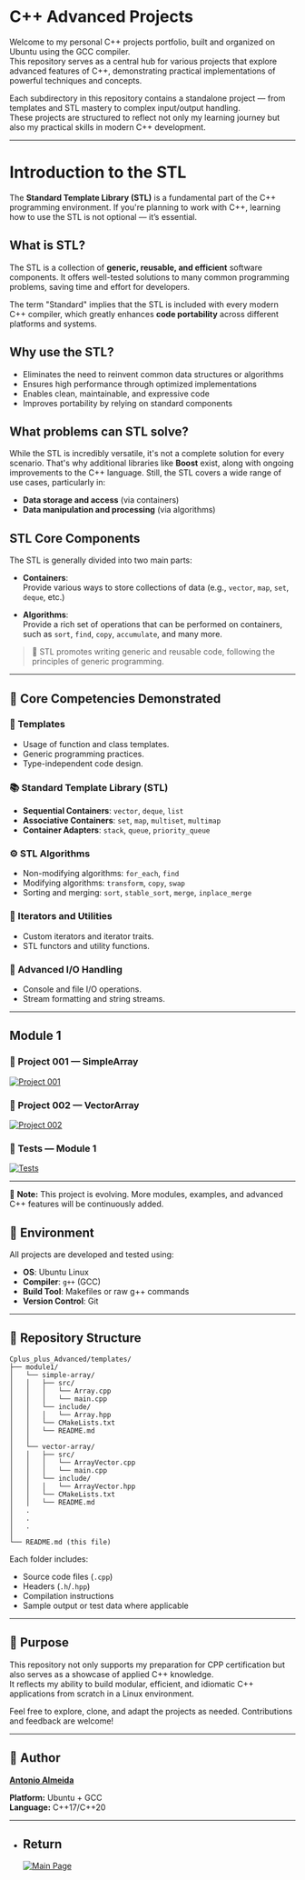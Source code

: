 # C++ Advanced Projects

Welcome to my personal C++ projects portfolio, built and organized on Ubuntu using the GCC compiler.  
This repository serves as a central hub for various projects that explore advanced features of C++, demonstrating practical implementations of powerful techniques and concepts.

Each subdirectory in this repository contains a standalone project — from templates and STL mastery to complex input/output handling.  
These projects are structured to reflect not only my learning journey but also my practical skills in modern C++ development.

---

# Introduction to the STL

The **Standard Template Library (STL)** is a fundamental part of the C++ programming environment. If you're planning to work with C++, learning how to use the STL is not optional — it’s essential.

## What is STL?

The STL is a collection of **generic, reusable, and efficient** software components. It offers well-tested solutions to many common programming problems, saving time and effort for developers.

The term "Standard" implies that the STL is included with every modern C++ compiler, which greatly enhances **code portability** across different platforms and systems.

## Why use the STL?

- Eliminates the need to reinvent common data structures or algorithms  
- Ensures high performance through optimized implementations  
- Enables clean, maintainable, and expressive code  
- Improves portability by relying on standard components

## What problems can STL solve?

While the STL is incredibly versatile, it's not a complete solution for every scenario. That's why additional libraries like **Boost** exist, along with ongoing improvements to the C++ language. Still, the STL covers a wide range of use cases, particularly in:

- **Data storage and access** (via containers)  
- **Data manipulation and processing** (via algorithms)

## STL Core Components

The STL is generally divided into two main parts:

- **Containers**:  
  Provide various ways to store collections of data (e.g., `vector`, `map`, `set`, `deque`, etc.)

- **Algorithms**:  
  Provide a rich set of operations that can be performed on containers, such as `sort`, `find`, `copy`, `accumulate`, and many more.

> 🧠 STL promotes writing generic and reusable code, following the principles of generic programming.


---



## 🔧 Core Competencies Demonstrated

### 🧩 Templates
- Usage of function and class templates.
- Generic programming practices.
- Type-independent code design.

### 📚 Standard Template Library (STL)
- **Sequential Containers**: `vector`, `deque`, `list`
- **Associative Containers**: `set`, `map`, `multiset`, `multimap`
- **Container Adapters**: `stack`, `queue`, `priority_queue`

### ⚙️ STL Algorithms
- Non-modifying algorithms: `for_each`, `find`
- Modifying algorithms: `transform`, `copy`, `swap`
- Sorting and merging: `sort`, `stable_sort`, `merge`, `inplace_merge`

### 🔁 Iterators and Utilities
- Custom iterators and iterator traits.
- STL functors and utility functions.

### 💾 Advanced I/O Handling
- Console and file I/O operations.
- Stream formatting and string streams.

---
## Module 1

### 📘 Project 001 — SimpleArray  
[![Project 001](https://img.shields.io/badge/Project_001-Array-blue?style=for-the-badge)](https://github.com/alfecjo/Cplus_plus_Advanced/tree/main/templates/module1/simple-array)

### 📘 Project 002 — VectorArray  
[![Project 002](https://img.shields.io/badge/Project_002-Vector-blue?style=for-the-badge)](https://github.com/alfecjo/Cplus_plus_Advanced/tree/main/templates/module1/vector-array)

### 📘 Tests — Module 1  
[![Tests](https://img.shields.io/badge/Tests_Module1-Containers-orange?style=for-the-badge)](https://github.com/alfecjo/Cplus_plus_Advanced/tree/main/archives/module1)

---

📌 **Note:** This project is evolving. More modules, examples, and advanced C++ features will be continuously added.


## 🐧 Environment

All projects are developed and tested using:
- **OS**: Ubuntu Linux
- **Compiler**: `g++` (GCC)
- **Build Tool**: Makefiles or raw g++ commands
- **Version Control**: Git

---

## 📂 Repository Structure

```
Cplus_plus_Advanced/templates/
├── module1/
│   └── simple-array/
│   │   ├── src/
│   │   │   └── Array.cpp
│   │   │   └── main.cpp
│   │   └── include/
│   │   │   └── Array.hpp
│   │   └── CMakeLists.txt
│   │   └── README.md
│   │   
│   └── vector-array/
│   │   ├── src/
│   │   │   └── ArrayVector.cpp
│   │   │   └── main.cpp
│   │   └── include/
│   │   │   └── ArrayVector.hpp
│   │   └── CMakeLists.txt
│   │   └── README.md
│   .
│   .
│   .
│
└── README.md (this file)

```

Each folder includes:
- Source code files (`.cpp`)
- Headers (`.h`/`.hpp`)
- Compilation instructions
- Sample output or test data where applicable

---

## 🎯 Purpose

This repository not only supports my preparation for CPP certification but also serves as a showcase of applied C++ knowledge.  
It reflects my ability to build modular, efficient, and idiomatic C++ applications from scratch in a Linux environment.

Feel free to explore, clone, and adapt the projects as needed. Contributions and feedback are welcome!

---

## 👤 Author
**[Antonio Almeida](https://alfecjo.github.io/)**

**Platform:** Ubuntu + GCC  
**Language:** C++17/C++20  

---

- ## Return
  [![Main Page](https://img.shields.io/badge/Main-Page?style=for-the-badge&logo=github&logoColor=white)](https://github.com/alfecjo)

